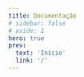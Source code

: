 ```yaml
---
title: Documentação
# sidebar: false
# aside: 1
hero: true
prev:
  text: 'Início'
  link: '/'
---
```


<VPDocHero
    class="VPDocHero VPDocHero--large-image"
    name="Documentação"
    text="API RESTful"
    tagline="Estrutura de rotas e dados"
    image="/image/fluentui-emoji/gear-3d.png"
/>

